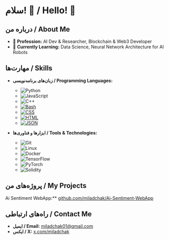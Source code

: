 # سلام! 👋 / Hello! 👋

## درباره من / About Me

- 💼 **Profession:** AI Dev & Researcher, Blockchain & Web3 Developer
- 🌱 **Currently Learning:** Data Science, Neural Network Architecture for AI Robots

## مهارت‌ها / Skills

- **زبان‌های برنامه‌نویسی / Programming Languages:**
  - ![Python](https://img.shields.io/badge/Python-3776AB?style=for-the-badge&logo=python&logoColor=white)
  - ![JavaScript](https://img.shields.io/badge/JavaScript-F7DF1E?style=for-the-badge&logo=javascript&logoColor=black)
  - ![C++](https://img.shields.io/badge/C++-00599C?style=for-the-badge&logo=c%2B%2B&logoColor=white)
  - [![Bash](https://img.shields.io/badge/Bash-4EAA25?style=for-the-badge&logo=gnubash&logoColor=fff)](#)
  - [![CSS](https://img.shields.io/badge/CSS-1572B6?style=for-the-badge&logo=css3&logoColor=fff)](#)
  - [![HTML](https://img.shields.io/badge/HTML-%23E34F26.svg?style=for-the-badge&logo=html5&logoColor=white)](#)
  - [![JSON](https://img.shields.io/badge/JSON-000?style=for-the-badge&logo=json&logoColor=fff)](#)

- **ابزارها و فناوری‌ها / Tools & Technologies:**
  - ![Git](https://img.shields.io/badge/Git-F05032?style=for-the-badge&logo=git&logoColor=white)
  - ![Linux](https://img.shields.io/badge/Linux-FCC624?style=for-the-badge&logo=linux&logoColor=black)
  - ![Docker](https://img.shields.io/badge/Docker-2496ED?style=for-the-badge&logo=docker&logoColor=white)
  - ![TensorFlow](https://img.shields.io/badge/TensorFlow-FF6F00?style=for-the-badge&logo=tensorflow&logoColor=white)
  - ![PyTorch](https://img.shields.io/badge/PyTorch-EE4C2C?style=for-the-badge&logo=pytorch&logoColor=white)
  - ![Solidity](https://img.shields.io/badge/Solidity-363636?style=for-the-badge&logo=solidity&logoColor=white)
  
## پروژه‌های من / My Projects

Ai Sentiment WebApp:** [github.com/miladchak/Ai-Sentiment-WebApp](https://github.com/miladchak/Ai-Sentiment-WebApp)


## راه‌های ارتباطی / Contact Me

- **ایمیل / Email:** [miladchak01@gmail.com](mailto:miladchak01@gmail.com)
- **ایکس / X:** [x.com/miladchak](https://x.com/miladchak)

